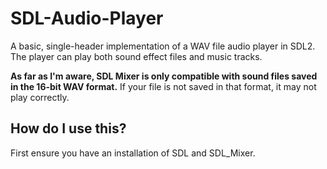# SDL-Audio-Player
A basic, single-header implementation of a WAV file audio player in SDL2. The player can play both sound effect files and music tracks.

**As far as I'm aware, SDL Mixer is only compatible with sound files saved in the 16-bit WAV format.** If your file is not saved in that format, it may not play correctly.

## How do I use this?
First ensure you have an installation of SDL and SDL_Mixer.
